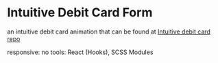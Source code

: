 # Intuitive Debit Card Form

an intuitive debit card animation that can be found at [Intuitive debit card repo](https://github.com/glamboyosa/intuitive-debit-card-form)

responsive: no
tools: React (Hooks), SCSS Modules
